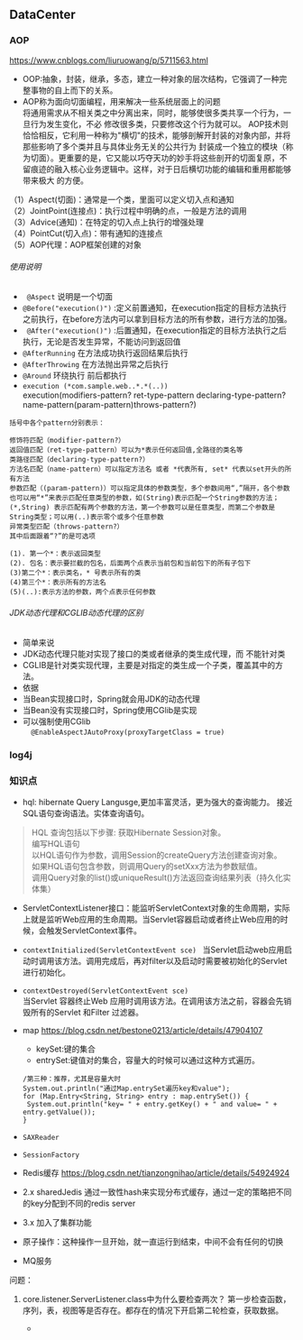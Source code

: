 ## DataCenter


### AOP

https://www.cnblogs.com/liuruowang/p/5711563.html
- OOP:抽象，封装，继承，多态，建立一种对象的层次结构，它强调了一种完整事物的自上而下的关系。  
- AOP称为面向切面编程，用来解决一些系统层面上的问题    
将通用需求从不相关类之中分离出来，同时，能够使很多类共享一个行为，一旦行为发生变化，不必
修改很多类，只要修改这个行为就可以。
AOP技术则恰恰相反，它利用一种称为"横切"的技术，能够剖解开封装的对象内部，并将那些影响了多个类并且与具体业务无关的公共行为 封装成一个独立的模块（称
为切面）。更重要的是，它又能以巧夺天功的妙手将这些剖开的切面复原，不留痕迹的融入核心业务逻辑中。这样，对于日后横切功能的编辑和重用都能够带来极大
的方便。

（1）Aspect(切面)：通常是一个类，里面可以定义切入点和通知           
（2）JointPoint(连接点)：执行过程中明确的点，一般是方法的调用  
（3）Advice(通知)：在特定的切入点上执行的增强处理  
（4）PointCut(切入点)：带有通知的连接点  
（5）AOP代理：AOP框架创建的对象  

  ###### 使用说明
 - ` @Aspect` 说明是一个切面  
 - `@Before("execution()")` :定义前置通知，在execution指定的目标方法执行之前执行，在before方法内可以拿到目标方法的所有参数，进行方法的加强。  
 - ` @After("execution()")` :后置通知，在execution指定的目标方法执行之后执行，无论是否发生异常，不能访问到返回值
 - `@AfterRunning` 在方法成功执行返回结果后执行
 - `@AfterThrowing` 在方法抛出异常之后执行
 - `@Around` 环绕执行 前后都执行
 - `execution (*com.sample.web..*.*(..))    `  
  execution(modifiers-pattern? ret-type-pattern declaring-type-pattern? name-pattern(param-pattern)throws-pattern?)

 ```
 括号中各个pattern分别表示：

 修饰符匹配（modifier-pattern?）
 返回值匹配（ret-type-pattern）可以为*表示任何返回值,全路径的类名等
 类路径匹配（declaring-type-pattern?）
 方法名匹配（name-pattern）可以指定方法名 或者 *代表所有, set* 代表以set开头的所有方法
 参数匹配（(param-pattern)）可以指定具体的参数类型，多个参数间用“,”隔开，各个参数也可以用“*”来表示匹配任意类型的参数，如(String)表示匹配一个String参数的方法；(*,String) 表示匹配有两个参数的方法，第一个参数可以是任意类型，而第二个参数是String类型；可以用(..)表示零个或多个任意参数
 异常类型匹配（throws-pattern?）
 其中后面跟着“?”的是可选项

 (1). 第一个*：表示返回类型  
 (2). 包名：表示要拦截的包名，后面两个点表示当前包和当前包下的所有子包下  
 (3)第二个*：表示类名，* 号表示所有的类  
 (4)第三个*：表示所有的方法名  
 (5)(..):表示方法的参数，两个点表示任何参数
```

###### JDK动态代理和CGLIB动态代理的区别
- 简单来说
 - JDK动态代理只能对实现了接口的类或者继承的类生成代理，而  不能针对类
 - CGLIB是针对类实现代理，主要是对指定的类生成一个子类，覆盖其中的方法。
- 依据  
 - 当Bean实现接口时，Spring就会用JDK的动态代理  
 - 当Bean没有实现接口时，Spring使用CGlib是实现  
 - 可以强制使用CGlib    
`  @EnableAspectJAutoProxy(proxyTargetClass = true)`



### log4j



### 知识点

- hql: hibernate Query Langusge,更加丰富灵活，更为强大的查询能力。
接近SQL语句查询语法。实体查询语句。

 > HQL 查询包括以下步骤:
获取Hibernate Session对象。  
编写HQL语句  
以HQL语句作为参数，调用Session的createQuery方法创建查询对象。  
如果HQL语句包含参数，则调用Query的setXxx方法为参数赋值。  
调用Query对象的list()或uniqueResult()方法返回查询结果列表（持久化实体集）

- ServletContextListener接口：能监听ServletContext对象的生命周期，实际上就是监听Web应用的生命周期。当Servlet容器启动或者终止Web应用的时候，会触发ServletContext事件。  
 - `contextInitialized(ServletContextEvent sce) `
   当Servlet启动web应用启动时调用该方法。调用完成后，再对filter以及启动时需要被初始化的Servlet进行初始化。
 - `contextDestroyed(ServletContextEvent sce)`  
   当Servlet 容器终止Web 应用时调用该方法。在调用该方法之前，容器会先销毁所有的Servlet 和Filter 过滤器。
- map
https://blog.csdn.net/bestone0213/article/details/47904107
  - keySet:键的集合
  - entrySet:键值对的集合，容量大的时候可以通过这种方式遍历。
  ```
  /第三种：推荐，尤其是容量大时
  System.out.println("通过Map.entrySet遍历key和value");
  for (Map.Entry<String, String> entry : map.entrySet()) {
   System.out.println("key= " + entry.getKey() + " and value= " + entry.getValue());
  }
  ```

- `SAXReader`

- `SessionFactory`

- Redis缓存
https://blog.csdn.net/tianzongnihao/article/details/54924924
 - 2.x sharedJedis 通过一致性hash来实现分布式缓存，通过一定的策略把不同的key分配到不同的redis server
 - 3.x 加入了集群功能

- 原子操作：这种操作一旦开始，就一直运行到结束，中间不会有任何的切换

- MQ服务




问题：
1. core.listener.ServerListener.class中为什么要检查两次？
第一步检查函数，序列，表，视图等是否存在。都存在的情况下开启第二轮检查，获取数据。










   -
